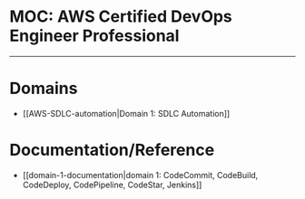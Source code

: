 
# MOC: AWS Certified DevOps Engineer Professional
---
# Domains
- [[AWS-SDLC-automation|Domain 1: SDLC Automation]]

# Documentation/Reference
- [[domain-1-documentation|domain 1: CodeCommit, CodeBuild, CodeDeploy, CodePipeline, CodeStar, Jenkins]]

